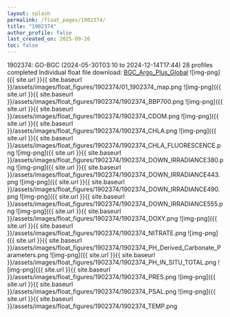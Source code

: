 ```yaml
---
layout: splash
permalink: /float_pages/1902374/
title: "1902374"
author_profile: false
last_created_on: 2025-09-26
toc: false
---
```

 
1902374: GO-BGC (2024-05-30T03:10 to 2024-12-14T17:44)
28 profiles completed
Individual float file download: [BGC_Argo_Plus_Global](https://ftp.soest.hawaii.edu/bgc_argo_plus/Individual_Floats/outliers_removed/1902374_Sprof_processed.nc)
![img-png]({{ site.url }}{{ site.baseurl }}/assets/images/float_figures/1902374/01_1902374_map.png
![img-png]({{ site.url }}{{ site.baseurl }}/assets/images/float_figures/1902374/1902374_BBP700.png
![img-png]({{ site.url }}{{ site.baseurl }}/assets/images/float_figures/1902374/1902374_CDOM.png
![img-png]({{ site.url }}{{ site.baseurl }}/assets/images/float_figures/1902374/1902374_CHLA.png
![img-png]({{ site.url }}{{ site.baseurl }}/assets/images/float_figures/1902374/1902374_CHLA_FLUORESCENCE.png
![img-png]({{ site.url }}{{ site.baseurl }}/assets/images/float_figures/1902374/1902374_DOWN_IRRADIANCE380.png
![img-png]({{ site.url }}{{ site.baseurl }}/assets/images/float_figures/1902374/1902374_DOWN_IRRADIANCE443.png
![img-png]({{ site.url }}{{ site.baseurl }}/assets/images/float_figures/1902374/1902374_DOWN_IRRADIANCE490.png
![img-png]({{ site.url }}{{ site.baseurl }}/assets/images/float_figures/1902374/1902374_DOWN_IRRADIANCE555.png
![img-png]({{ site.url }}{{ site.baseurl }}/assets/images/float_figures/1902374/1902374_DOXY.png
![img-png]({{ site.url }}{{ site.baseurl }}/assets/images/float_figures/1902374/1902374_NITRATE.png
![img-png]({{ site.url }}{{ site.baseurl }}/assets/images/float_figures/1902374/1902374_PH_Derived_Carbonate_Parameters.png
![img-png]({{ site.url }}{{ site.baseurl }}/assets/images/float_figures/1902374/1902374_PH_IN_SITU_TOTAL.png
![img-png]({{ site.url }}{{ site.baseurl }}/assets/images/float_figures/1902374/1902374_PRES.png
![img-png]({{ site.url }}{{ site.baseurl }}/assets/images/float_figures/1902374/1902374_PSAL.png
![img-png]({{ site.url }}{{ site.baseurl }}/assets/images/float_figures/1902374/1902374_TEMP.png
